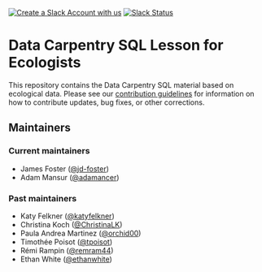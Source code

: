 [![Create a Slack Account with us](https://img.shields.io/badge/Create_Slack_Account-The_Carpentries-071159.svg)](https://slack-invite.carpentries.org/)
[![Slack Status](https://img.shields.io/badge/Slack_Channel-dc--ecology--sql-E01563.svg)](https://carpentries.slack.com/messages/C9XLCADL3)

# Data Carpentry SQL Lesson for Ecologists

This repository contains the Data Carpentry SQL material based on ecological
data. Please see our [contribution guidelines](CONTRIBUTING.md) for information
on how to contribute updates, bug fixes, or other corrections.

## Maintainers

### Current maintainers

- James Foster ([@jd-foster](https://github.com/jd-foster))
- Adam Mansur ([@adamancer](https://github.com/adamancer))

### Past maintainers

- Katy Felkner ([@katyfelkner](https://github.com/katyfelkner))
- Christina Koch ([@ChristinaLK](https://github.com/ChristinaLK))
- Paula Andrea Martinez ([@orchid00](https://github.com/orchid00))
- Timothée Poisot ([@tpoisot](https://github.com/tpoisot))
- Rémi Rampin ([@remram44](https://github.com/remram44))
- Ethan White ([@ethanwhite](https://github.com/ethanwhite/))
